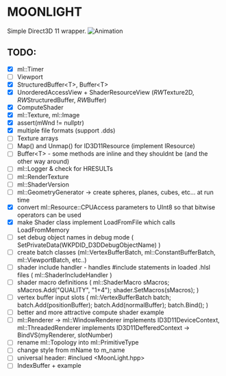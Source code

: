 # MOONLIGHT
Simple Direct3D 11 wrapper.
![Animation](https://i.imgur.com/N59IGah.gif)

## TODO:
- [x] ml::Timer
- [ ] Viewport
- [x] StructuredBuffer<T\>, Buffer<T\>
- [x] UnorderedAccessView + ShaderResourceView (*RW*Texture2D, *RW*StructuredBuffer, *RW*Buffer)
- [x] ComputeShader
- [x] ml\::Texture, ml::Image
- [x] assert(mWnd != nullptr)
- [x] multiple file formats (support .dds)
- [ ] Texture arrays
- [ ] Map() and Unmap() for ID3D11Resource (implement IResource)
- [ ] Buffer\<T\> - some methods are inline and they shouldnt be (and the other way around)
- [ ] ml::Logger & check for HRESULTs
- [ ] ml::RenderTexture
- [ ] ml::ShaderVersion
- [ ] ml::GeometryGenerator -> create spheres, planes, cubes, etc... at run time
- [x] convert ml\::Resource::CPUAccess parameters to UInt8 so that bitwise operators can be used
- [x] make Shader class implement LoadFromFile which calls LoadFromMemory
- [ ] set debug object names in debug mode ( SetPrivateData(WKPDID_D3DDebugObjectName) )
- [ ] create batch classes (ml\::VertexBufferBatch, ml\::ConstantBufferBatch, ml\::ViewportBatch, etc..)
- [ ] shader include handler - handles #include statements in loaded .hlsl files ( ml::ShaderIncludeHandler )
- [ ] shader macro definitions ( ml::ShaderMacro sMacros; sMacros.Add("QUALITY", "1+4"); shader.SetMacros(sMacros); )
- [ ] vertex buffer input slots ( ml::VertexBufferBatch batch; batch.Add(positionBuffer); batch.Add(normalBuffer); batch.Bind(); )
- [ ] better and more attractive compute shader example
- [ ] ml::Renderer -> ml\::WindowRenderer implements ID3D11DeviceContext, ml\::ThreadedRenderer implements ID3D11DefferedContext -> BindVS(myRenderer, slotNumber)
- [ ] rename ml\::Topology into ml\::PrimitiveType
- [ ] change style from mName to m_name
- [ ] universal header: #inclued <MoonLight.hpp>
- [ ] IndexBuffer + example